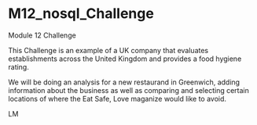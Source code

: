 # M12_nosql_Challenge

Module 12 Challenge

This Challenge is an example of a UK company that evaluates establishments across the United Kingdom and provides a food hygiene rating.

We will be doing an analysis for a new restaurand in Greenwich, adding information about the business as well as comparing and selecting certain locations of where the Eat Safe, Love maganize would like to avoid.

LM
